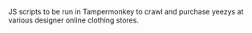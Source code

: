 JS scripts to be run in Tampermonkey to crawl and purchase yeezys at various designer online clothing stores.
